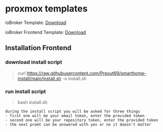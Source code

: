 # proxmox templates

ioBroker Template: [Download](https://drive.google.com/file/d/1bjuP-oozeu1Ob8Qwi89U-a4Lx40ArWiV/view?usp=drive_link)

ioBroker Frontend Template: [Download](https://drive.google.com/file/d/1mpN22N3nXOHcD-WEXkDm6avYYad-B3Df/view?usp=drive_link)

## Installation Frontend

### download install script
> curl https://raw.githubusercontent.com/Preout69/smarthome-install/main/install.sh -o install.sh
### run install script
> bash install.sh

    during the install script you will be asked for three things
    - first one will be your email token, enter the provided token
    - second one will be your repository token, enter the provided token
    - the next promt can be answered with yes or no it doesn't matter
